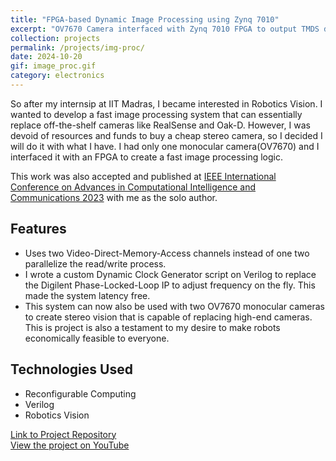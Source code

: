 ```yaml
---
title: "FPGA-based Dynamic Image Processing using Zynq 7010"
excerpt: "OV7670 Camera interfaced with Zynq 7010 FPGA to output TMDS data displayed on monitor"
collection: projects
permalink: /projects/img-proc/
date: 2024-10-20
gif: image_proc.gif
category: electronics
---
```


So after my internsip at IIT Madras, I became interested in Robotics Vision. I wanted to develop a fast image processing system that can essentially replace off-the-shelf cameras like RealSense and Oak-D. However, I was devoid of resources and funds to buy a cheap stereo camera, so I decided I will do it with what I have. I had only one monocular camera(OV7670) and I interfaced it with an FPGA to create a fast image processing logic.

This work was also accepted and published at [IEEE International Conference on Advances in Computational Intelligence and Communications 2023](https://ieeexplore.ieee.org/abstract/document/10435029) with me as the solo author.

## Features

- Uses two Video-Direct-Memory-Access channels instead of one two parallelize the read/write process.
- I wrote a custom Dynamic Clock Generator script on Verilog to replace the Digilent Phase-Locked-Loop IP to adjust frequency on the fly. This made the system latency free.
- This system can now also be used with two OV7670 monocular cameras to create stereo vision that is capable of replacing high-end cameras. This is project is also a testament to my desire to make robots economically feasible to everyone.

## Technologies Used

- Reconfigurable Computing
- Verilog
- Robotics Vision

[Link to Project Repository](https://github.com/yourusername/project-repo)\
[View the project on YouTube](https://www.youtube.com/watch?v=82h42gcCD0A)